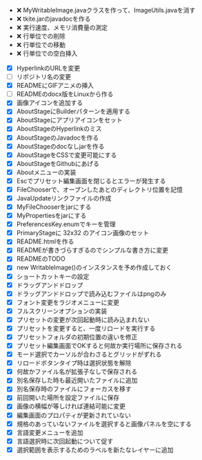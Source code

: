 - :x: MyWritableImage.javaクラスを作って、ImageUtils.javaを消す
- :x: tkite.jarのjavadocを作る
- :x: 実行速度、メモリ消費量の測定
- :x: 行単位での削除
- :x: 行単位での移動
- :x: 行単位での空白挿入
- [x] HyperlinkのURLを変更
- [ ] リポジトリ名の変更
- [x] READMEにGIFアニメの挿入
- [ ] READMEのdocx版をLinuxから作る
- [x] 画像アイコンを追加する
- [x] AboutStageにBuilderパターンを適用する
- [x] AboutStageにアプリアイコンをセット
- [x] AboutStageのHyperlinkのミス
- [x] AboutStageのJavadocを作る
- [x] AboutStageのdocなしjarを作る
- [x] AboutStageをCSSで変更可能にする
- [x] AboutStageをGithubにあげる
- [x] Aboutメニューの実装
- [x] Escでプリセット編集画面を閉じるとエラーが発生する
- [x] FileChooserで、オープンしたあとのディレクトリ位置を記憶
- [x] JavaUpdateリンクファイルの作成
- [x] MyFileChooserをjarにする
- [x] MyPropertiesをjarにする
- [x] PreferencesKey.enumでキーを管理
- [x] PrimaryStageに 32x32 のアイコン画像のセット
- [x] README.htmlを作る
- [x] READMEが書きづらすぎるのでシンプルな書き方に変更
- [x] READMEのTODO
- [x] new WritableImage()のインスタンスを予め作成しておく
- [x] ショートカットキーの設定
- [x] ドラッグアンドドロップ
- [x] ドラッグアンドドロップで読み込むファイルはpngのみ
- [x] フォント変更をラジオメニューに変更
- [x] フルスクリーンオプションの実装
- [x] プリセットの変更が次回起動時に読み込まれない
- [x] プリセットを変更すると、一度リロードを実行する
- [x] プリセットフォルダの初期位置の違いを修正
- [x] プリセット編集画面でOKすると何故か実行場所に保存される
- [x] モード選択でカーソルが合わさるとグリッドがずれる
- [x] リロードボタンタイプ時は選択状態を解除
- [x] 何故かファイル名が拡張子なしで保存される
- [x] 別名保存した時も最近開いたファイルに追加
- [x] 別名保存時のファイルにフォーカスを移す
- [x] 前回開いた場所を設定ファイルに保存
- [x] 画像の横幅が等しければ連結可能に変更
- [x] 編集画面のプロパティが更新されていない
- [x] 規格のあっていないファイルを選択すると画像パネルを空にする
- [x] 言語変更メニューを追加
- [x] 言語選択時に次回起動について促す
- [x] 選択範囲を表示するためのラベルを新たなレイヤーに追加
